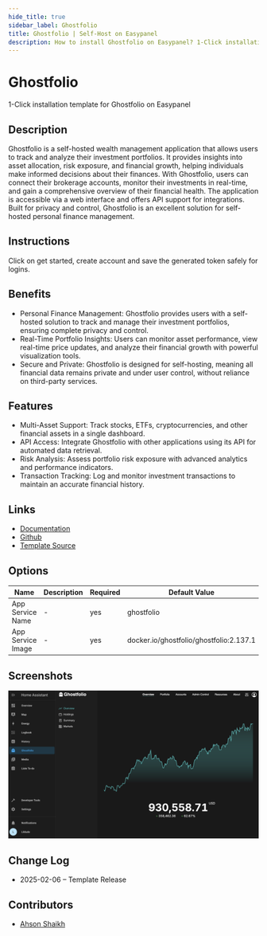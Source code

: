 ```yaml
---
hide_title: true
sidebar_label: Ghostfolio
title: Ghostfolio | Self-Host on Easypanel
description: How to install Ghostfolio on Easypanel? 1-Click installation template for Ghostfolio on Easypanel
---
```


<!-- generated -->

# Ghostfolio

1-Click installation template for Ghostfolio on Easypanel

## Description

Ghostfolio is a self-hosted wealth management application that allows users to track and analyze their investment portfolios. It provides insights into asset allocation, risk exposure, and financial growth, helping individuals make informed decisions about their finances. With Ghostfolio, users can connect their brokerage accounts, monitor their investments in real-time, and gain a comprehensive overview of their financial health. The application is accessible via a web interface and offers API support for integrations. Built for privacy and control, Ghostfolio is an excellent solution for self-hosted personal finance management.

## Instructions

Click on get started, create account and save the generated token safely for logins.

## Benefits

- Personal Finance Management: Ghostfolio provides users with a self-hosted solution to track and manage their investment portfolios, ensuring complete privacy and control.
- Real-Time Portfolio Insights: Users can monitor asset performance, view real-time price updates, and analyze their financial growth with powerful visualization tools.
- Secure and Private: Ghostfolio is designed for self-hosting, meaning all financial data remains private and under user control, without reliance on third-party services.

## Features

- Multi-Asset Support: Track stocks, ETFs, cryptocurrencies, and other financial assets in a single dashboard.
- API Access: Integrate Ghostfolio with other applications using its API for automated data retrieval.
- Risk Analysis: Assess portfolio risk exposure with advanced analytics and performance indicators.
- Transaction Tracking: Log and monitor investment transactions to maintain an accurate financial history.

## Links

- [Documentation](https://ghostfolio.dev/docs/)
- [Github](https://github.com/ghostfolio/ghostfolio)
- [Template Source](https://github.com/easypanel-io/templates/tree/main/templates/ghostfolio)

## Options

Name | Description | Required | Default Value
-|-|-|-
App Service Name | - | yes | ghostfolio
App Service Image | - | yes | docker.io/ghostfolio/ghostfolio:2.137.1

## Screenshots

![Ghostfolio Screenshot](./assets/screenshot.png)

## Change Log

- 2025-02-06 – Template Release

## Contributors

- [Ahson Shaikh](https://github.com/Ahson-Shaikh)
